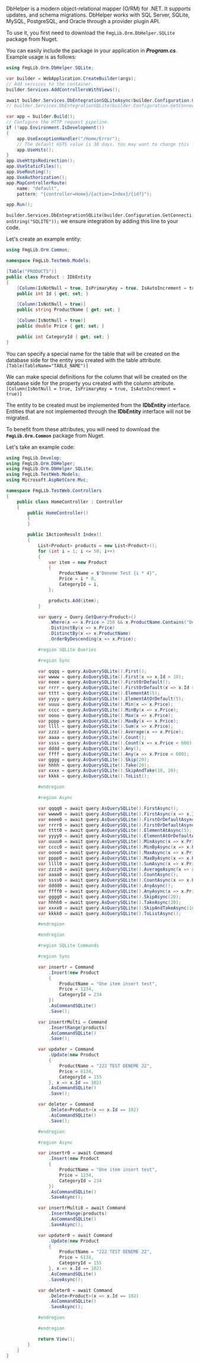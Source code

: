 DbHelper is a modern object-relational mapper (O/RM) for .NET. It supports updates, and schema migrations. DbHelper  works with SQL Server, SQLite, MySQL, PostgreSQL, and Oracle through a provider plugin API.

To use it, you first need to download the `FmgLib.Orm.DbHelper.SQLite` package from Nuget.

You can easily include the package in your application in ***Program.cs***. Example usage is as follows:

```csharp
using FmgLib.Orm.DbHelper.SQLite;

var builder = WebApplication.CreateBuilder(args);
// Add services to the container.
builder.Services.AddControllersWithViews();

await builder.Services.DbEntegrationSQLiteAsync(builder.Configuration.GetConnectionString("SQLITE")); // OR
// builder.Services.DbEntegrationSQLite(builder.Configuration.GetConnectionString("SQLITE")); // Asynchronous and synchronous usage is up to your preference.

var app = builder.Build();
// Configure the HTTP request pipeline.
if (!app.Environment.IsDevelopment())
{
    app.UseExceptionHandler("/Home/Error");
    // The default HSTS value is 30 days. You may want to change this for production scenarios, see https://aka.ms/aspnetcore-hsts.
    app.UseHsts();
}
app.UseHttpsRedirection();
app.UseStaticFiles();
app.UseRouting();
app.UseAuthorization();
app.MapControllerRoute(
    name: "default",
    pattern: "{controller=Home}/{action=Index}/{id?}");

app.Run();

```

`builder.Services.DbEntegrationSQLite(builder.Configuration.GetConnectionString("SQLITE"));` we ensure integration by adding this line to your code.



Let's create an example entity:
```csharp
using FmgLib.Orm.Common;

namespace FmgLib.TestWeb.Models;

[Table("PRODUCTS")]
public class Product : IDbEntity
{
    [Column(IsNotNull = true, IsPrimaryKey = true, IsAutoIncrement = true)]
    public int Id { get; set; }

    [Column(IsNotNull = true)]
    public string ProductName { get; set; }

    [Column(IsNotNull = true)]
    public double Price { get; set; }

    public int CategoryId { get; set; }
}
```

You can specify a special name for the table that will be created on the database side for the entity you created with the table attribute.
`[Table(TableName="TABLE_NAME")]`

We can make special definitions for the column that will be created on the database side for the property you created with the column attribute.
`[Column(IsNotNull = true, IsPrimaryKey = true, IsAutoIncrement = true)]`

The entity to be created must be implemented from the **IDbEntity** interface. Entities that are not implemented through the **IDbEntity** interface will not be migrated.

To benefit from these attributes, you will need to download the **`FmgLib.Orm.Common`** package from Nuget.

Let's take an example code:
```csharp
using FmgLib.Develop;
using FmgLib.Orm.DbHelper;
using FmgLib.Orm.DbHelper.SQLite;
using FmgLib.TestWeb.Models;
using Microsoft.AspNetCore.Mvc;

namespace FmgLib.TestWeb.Controllers
{
    public class HomeController : Controller
    {
        public HomeController()
        {
        }

        public IActionResult Index()
        {
            List<Product> products = new List<Product>();
            for (int i = 1; i <= 50; i++)
            {
                var item = new Product
                {
                    ProductName = $"Deneme Test {i * 4}",
                    Price = i * 8,
                    CategoryId = i,
                };

                products.Add(item);
            }

            var query = Query.GetQuery<Product>()
                .Where(x => x.Price > 250 && x.ProductName.Contains("Dene"))
                .DistinctBy(x => x.Price)
                .DistinctBy(x => x.ProductName)
                .OrderByDescending(x => x.Price);

            #region SQLite Queries

            #region Sync

            var qqqq = query.AsQuerySQLite().First();
            var wwww = query.AsQuerySQLite().First(x => x.Id > 10);
            var eeee = query.AsQuerySQLite().FirstOrDefault();
            var rrrr = query.AsQuerySQLite().FirstOrDefault(x => x.Id > 10);
            var tttt = query.AsQuerySQLite().ElementAt(5);
            var yyyy = query.AsQuerySQLite().ElementAtOrDefault(5);
            var uuuu = query.AsQuerySQLite().Min(x => x.Price);
            var cccc = query.AsQuerySQLite().MinBy(x => x.Price);
            var oooo = query.AsQuerySQLite().Max(x => x.Price);
            var pppp = query.AsQuerySQLite().MaxBy(x => x.Price);
            var llll = query.AsQuerySQLite().Sum(x => x.Price);
            var zzzz = query.AsQuerySQLite().Average(x => x.Price);
            var aaaa = query.AsQuerySQLite().Count();
            var ssss = query.AsQuerySQLite().Count(x => x.Price < 600);
            var dddd = query.AsQuerySQLite().Any();
            var ffff = query.AsQuerySQLite().Any(x => x.Price < 600);
            var gggg = query.AsQuerySQLite().Skip(20);
            var hhhh = query.AsQuerySQLite().Take(20);
            var xxxx = query.AsQuerySQLite().SkipAndTake(10, 20);
            var kkkk = query.AsQuerySQLite().ToList();

            #endregion

            #region Async

            var qqqq0 = await query.AsQuerySQLite().FirstAsync();
            var wwww0 = await query.AsQuerySQLite().FirstAsync(x => x.Id > 10);
            var eeee0 = await query.AsQuerySQLite().FirstOrDefaultAsync();
            var rrrr0 = await query.AsQuerySQLite().FirstOrDefaultAsync(x => x.Id > 10);
            var tttt0 = await query.AsQuerySQLite().ElementAtAsync(5);
            var yyyy0 = await query.AsQuerySQLite().ElementAtOrDefaultAsync(5);
            var uuuu0 = await query.AsQuerySQLite().MinAsync(x => x.Price);
            var cccc0 = await query.AsQuerySQLite().MinByAsync(x => x.Price);
            var oooo0 = await query.AsQuerySQLite().MaxAsync(x => x.Price);
            var pppp0 = await query.AsQuerySQLite().MaxByAsync(x => x.Price);
            var llll0 = await query.AsQuerySQLite().SumAsync(x => x.Price);
            var zzzz0 = await query.AsQuerySQLite().AverageAsync(x => x.Price);
            var aaaa0 = await query.AsQuerySQLite().CountAsync();
            var ssss0 = await query.AsQuerySQLite().CountAsync(x => x.Price < 600);
            var dddd0 = await query.AsQuerySQLite().AnyAsync();
            var ffff0 = await query.AsQuerySQLite().AnyAsync(x => x.Price < 600);
            var gggg0 = await query.AsQuerySQLite().SkipAsync(20);
            var hhhh0 = await query.AsQuerySQLite().TakeAsync(20);
            var xxxx0 = await query.AsQuerySQLite().SkipAndTakeAsync(10, 20);
            var kkkk0 = await query.AsQuerySQLite().ToListAsync();

            #endregion

            #endregion

            #region SQLite Commands

            #region Sync

            var insertr = Command
                .Insert(new Product
                {
                    ProductName = "One item insert test",
                    Price = 1234,
                    CategoryId = 234
                })
                .AsCommandSQLite()
                .Save();

            var insertrMulti = Command
                .InsertRange(products)
                .AsCommandSQLite()
                .Save();

            var updater = Command
                .Update(new Product
                {
                    ProductName = "222 TEST DENEME 22",
                    Price = 6134,
                    CategoryId = 155
                }, x => x.Id == 102)
                .AsCommandSQLite()
                .Save();

            var deleter = Command
                .Delete<Product>(x => x.Id == 102)
                .AsCommandSQLite()
                .Save();

            #endregion

            #region Async

            var insertr0 = await Command
                .Insert(new Product
                {
                    ProductName = "One item insert test",
                    Price = 1234,
                    CategoryId = 234
                })
                .AsCommandSQLite()
                .SaveAsync();

            var insertrMulti0 = await Command
                .InsertRange(products)
                .AsCommandSQLite()
                .SaveAsync();

            var updater0 = await Command
                .Update(new Product
                {
                    ProductName = "222 TEST DENEME 22",
                    Price = 6134,
                    CategoryId = 155
                }, x => x.Id == 102)
                .AsCommandSQLite()
                .SaveAsync();

            var deleter0 = await Command
                .Delete<Product>(x => x.Id == 102)
                .AsCommandSQLite()
                .SaveAsync();

            #endregion

            #endregion

            return View();
        }
    }
}
```
